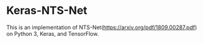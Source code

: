 # Keras-NTS-Net

This is an implementation of NTS-Net(https://arxiv.org/pdf/1809.00287.pdf) on Python 3, Keras, and TensorFlow.
